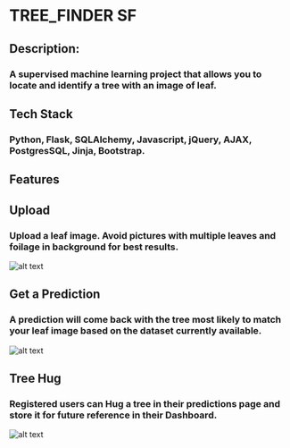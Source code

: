 # TREE_FINDER SF

## Description:

### A supervised machine learning project that allows you to locate and identify a tree with an image of leaf.

## Tech Stack
### Python, Flask, SQLAlchemy, Javascript, jQuery, AJAX, PostgresSQL, Jinja, Bootstrap.

## Features

## Upload 
### Upload a leaf image. Avoid pictures with multiple leaves and foilage in background for best results. 


![alt text](https://github.com/jessicagamio/TREE-FINDER/static/img/frontPage.jpg "Front Page")


## Get a Prediction
### A prediction will come back with the tree most likely to match your leaf image based on the dataset currently available.


![alt text](https://github.com/jessicagamio/TREE-FINDER/static/img/prediction.jpg "Prediction")


## Tree Hug
### Registered users can Hug a tree in their predictions page and store it for future reference in their Dashboard.

 
![alt text](https://github.com/jessicagamio/TREE-FINDER/static/img/dashboard.jpg "Dashboard")


